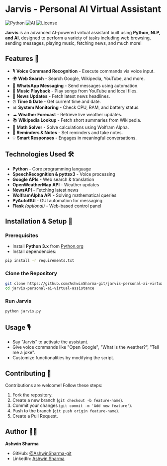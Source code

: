 # Jarvis - Personal AI Virtual Assistant

![Python](https://img.shields.io/badge/Python-Chatbot-blue) ![AI](https://img.shields.io/badge/AI-Assistant-purple) ![License](https://img.shields.io/badge/License-MIT-green)

**Jarvis** is an advanced AI-powered virtual assistant built using **Python, NLP, and AI**, designed to perform a variety of tasks including web browsing, sending messages, playing music, fetching news, and much more!

## Features 🤖

- 🎙 **Voice Command Recognition** - Execute commands via voice input.
- 🌍 **Web Search** - Search Google, Wikipedia, YouTube, and more.
- 💬 **WhatsApp Messaging** - Send messages using automation.
- 🎵 **Music Playback** - Play songs from YouTube and local files.
- 📰 **News Updates** - Fetch latest news headlines.
- ⏰ **Time & Date** - Get current time and date.
- 📊 **System Monitoring** - Check CPU, RAM, and battery status.
- ☁ **Weather Forecast** - Retrieve live weather updates.
- 📚 **Wikipedia Lookup** - Fetch short summaries from Wikipedia.
- 🔢 **Math Solver** - Solve calculations using Wolfram Alpha.
- 📌 **Reminders & Notes** - Set reminders and take notes.
- 💡 **Smart Responses** - Engages in meaningful conversations.

## Technologies Used 🛠

- **Python** - Core programming language
- **SpeechRecognition & pyttsx3** - Voice processing
- **Google APIs** - Web search & translation
- **OpenWeatherMap API** - Weather updates
- **NewsAPI** - Fetching latest news
- **WolframAlpha API** - Solving mathematical queries
- **PyAutoGUI** - GUI automation for messaging
- **Flask** *(optional)* - Web-based control panel

## Installation & Setup 🚀

### Prerequisites
- Install **Python 3.x** from [Python.org](https://www.python.org/)
- Install dependencies:

```sh
pip install -r requirements.txt
```

### Clone the Repository
```sh
git clone https://github.com/AshwinSharma-git/jarvis-personal-ai-virtual-assistance.git
cd jarvis-personal-ai-virtual-assistance
```

### Run Jarvis
```sh
python jarvis.py
```

## Usage 🎙

- Say "Jarvis" to activate the assistant.
- Give voice commands like "Open Google", "What is the weather?", "Tell me a joke".
- Customize functionalities by modifying the script.


## Contributing 🤝

Contributions are welcome! Follow these steps:
1. Fork the repository.
2. Create a new branch (`git checkout -b feature-name`).
3. Commit your changes (`git commit -m 'Add new feature'`).
4. Push to the branch (`git push origin feature-name`).
5. Create a Pull Request.


## Author 👨‍💻
**Ashwin Sharma**
- GitHub: [@AshwinSharma-git](https://github.com/AshwinSharma-git)
- LinkedIn: [Ashwin Sharma](https://linkedin.com/in/ashwinsharma2)


